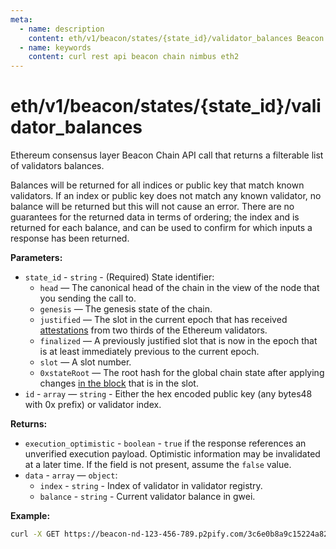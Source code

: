 ```yaml
---
meta:
  - name: description
    content: eth/v1/beacon/states/{state_id}/validator_balances Beacon Chain REST API call details and examples.
  - name: keywords
    content: curl rest api beacon chain nimbus eth2
---
```


# eth/v1/beacon/states/{state_id}/validator_balances

Ethereum consensus layer Beacon Chain API call that returns a filterable list of validators balances.

Balances will be returned for all indices or public key that match known validators. If an index or public key does not match any known validator, no balance will be returned but this will not cause an error. There are no guarantees for the returned data in terms of ordering; the index and is returned for each balance, and can be used to confirm for which inputs a response has been returned.

**Parameters:** 

* `state_id` - `string` - (Required) State identifier:
  * `head` — The canonical head of the chain in the view of the node that you sending the call to.
  * `genesis` — The genesis state of the chain.
  * `justified` — The slot in the current epoch that has received [attestations](https://ethereum.org/en/developers/docs/consensus-mechanisms/pos/attestations/) from two thirds of the Ethereum validators.
  * `finalized` — A previously justified slot that is now in the epoch that is at least immediately previous to the current epoch.
  * `slot` — A slot number.
  * `0xstateRoot` — The root hash for the global chain state after applying changes [in the block](https://ethereum.org/en/developers/docs/blocks/) that is in the slot.
* `id` - `array` — `string` - Either the hex encoded public key (any bytes48 with 0x prefix) or validator index.

**Returns:** 

* `execution_optimistic` - `boolean` - `true` if the response references an unverified execution payload. Optimistic information may be invalidated at a later time. If the field is not present, assume the `false` value.
* `data` - `array` — `object`:
  * `index` - `string` - Index of validator in validator registry.
  * `balance` - `string` - Current validator balance in gwei.

**Example:**

``` sh
curl -X GET https://beacon-nd-123-456-789.p2pify.com/3c6e0b8a9c15224a8228b9a98ca1531d/eth/v1/beacon/states/head/validator_balances?id=0x84a623de8666c418154afac6b3b5dcb85e50500cb357c49d24d17bc5408139d7febacaddbd38e226d8c30baa6924457e
```
